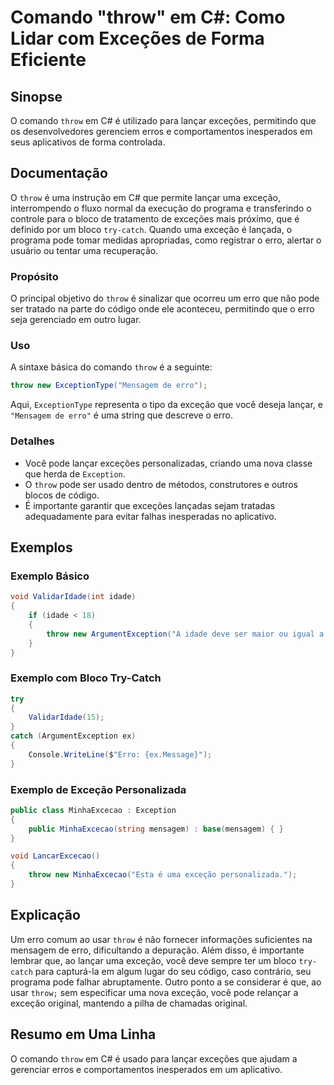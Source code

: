<!--
Meta Description: # Comando "throw" em C#: Como Lidar com Exceções de Forma Eficiente ## Sinopse O comando `throw` em C# é utilizado para lançar exceções, permitindo qu...
Meta Keywords: que, throw, uma, erro, exceção
-->

# Comando "throw" em C#: Como Lidar com Exceções de Forma Eficiente

## Sinopse
O comando `throw` em C# é utilizado para lançar exceções, permitindo que os desenvolvedores gerenciem erros e comportamentos inesperados em seus aplicativos de forma controlada.

## Documentação
O `throw` é uma instrução em C# que permite lançar uma exceção, interrompendo o fluxo normal da execução do programa e transferindo o controle para o bloco de tratamento de exceções mais próximo, que é definido por um bloco `try-catch`. Quando uma exceção é lançada, o programa pode tomar medidas apropriadas, como registrar o erro, alertar o usuário ou tentar uma recuperação.

### Propósito
O principal objetivo do `throw` é sinalizar que ocorreu um erro que não pode ser tratado na parte do código onde ele aconteceu, permitindo que o erro seja gerenciado em outro lugar.

### Uso
A sintaxe básica do comando `throw` é a seguinte:

```csharp
throw new ExceptionType("Mensagem de erro");
```

Aqui, `ExceptionType` representa o tipo da exceção que você deseja lançar, e `"Mensagem de erro"` é uma string que descreve o erro.

### Detalhes
- Você pode lançar exceções personalizadas, criando uma nova classe que herda de `Exception`.
- O `throw` pode ser usado dentro de métodos, construtores e outros blocos de código.
- É importante garantir que exceções lançadas sejam tratadas adequadamente para evitar falhas inesperadas no aplicativo.

## Exemplos

### Exemplo Básico
```csharp
void ValidarIdade(int idade)
{
    if (idade < 18)
    {
        throw new ArgumentException("A idade deve ser maior ou igual a 18.");
    }
}
```

### Exemplo com Bloco Try-Catch
```csharp
try
{
    ValidarIdade(15);
}
catch (ArgumentException ex)
{
    Console.WriteLine($"Erro: {ex.Message}");
}
```

### Exemplo de Exceção Personalizada
```csharp
public class MinhaExcecao : Exception
{
    public MinhaExcecao(string mensagem) : base(mensagem) { }
}

void LancarExcecao()
{
    throw new MinhaExcecao("Esta é uma exceção personalizada.");
}
```

## Explicação
Um erro comum ao usar `throw` é não fornecer informações suficientes na mensagem de erro, dificultando a depuração. Além disso, é importante lembrar que, ao lançar uma exceção, você deve sempre ter um bloco `try-catch` para capturá-la em algum lugar do seu código, caso contrário, seu programa pode falhar abruptamente. Outro ponto a se considerar é que, ao usar `throw;` sem especificar uma nova exceção, você pode relançar a exceção original, mantendo a pilha de chamadas original.

## Resumo em Uma Linha
O comando `throw` em C# é usado para lançar exceções que ajudam a gerenciar erros e comportamentos inesperados em um aplicativo.